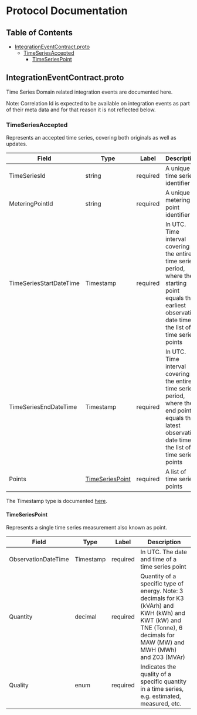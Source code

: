 # Protocol Documentation

## Table of Contents

- [IntegrationEventContract.proto](#IntegrationEventContract.proto)
    - [TimeSeriesAccepted](#.TimeSeriesAccepted)
        - [TimeSeriesPoint](#.TimeSeriesPoint)

<a name="IntegrationEventContract.proto"></a>

## IntegrationEventContract.proto

Time Series Domain related integration events are documented here.

Note: Correlation Id is expected to be available on integration events as part of their meta data and for that reason it is not reflected below.

<a name=".TimeSeriesAccepted"></a>

### TimeSeriesAccepted

Represents an accepted time series, covering both originals as well as updates.

| Field | Type | Label | Description |
| ----- | ---- | ----- | ----------- |
| TimeSeriesId | string | required | A unique time series identifier |
| MeteringPointId | string | required | A unique metering point identifier |
| TimeSeriesStartDateTime | Timestamp | required | In UTC. Time interval covering the entire time series period, where the starting point equals the earliest observation date time in the list of time series points |
| TimeSeriesEndDateTime | Timestamp | required | In UTC. Time interval covering the entire time series period, where the end point equals the latest observation date time in the list of time series points |
| Points | [TimeSeriesPoint](#.TimeSeriesPoint) | required | A list of time series points |

The Timestamp type is documented [here](https://developers.google.com/protocol-buffers/docs/reference/google.protobuf#Timestamp).

<a name=".TimeSeriesPoint"></a>

#### TimeSeriesPoint

Represents a single time series measurement also known as point.

| Field | Type | Label | Description |
| ----- | ---- | ----- | ----------- |
| ObservationDateTime | Timestamp | required | In UTC. The date and time of a time series point |
| Quantity | decimal | required | Quantity of a specific type of energy. Note: 3 decimals for K3 (kVArh) and KWH (kWh) and KWT (kW) and TNE (Tonne), 6 decimals for MAW (MW) and MWH (MWh) and Z03 (MVAr) |
| Quality | enum | required | Indicates the quality of a specific quantity in a time series, e.g. estimated, measured, etc. |
